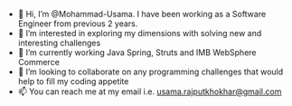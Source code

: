 - 👋 Hi, I’m @Mohammad-Usama. I have been working as a Software Engineer from previous 2 years.
- 👀 I’m interested in exploring my dimensions with solving new and interesting challenges
- 🌱 I’m currently working Java Spring, Struts and IMB WebSphere Commerce
- 💞️ I’m looking to collaborate on any programming challenges that would help to fill my coding appetite
- 📫 You can reach me at my email i.e. usama.rajputkhokhar@gmail.com

<!---
Mohammad-Usama/Mohammad-Usama is a ✨ special ✨ repository because its `README.md` (this file) appears on your GitHub profile.
You can click the Preview link to take a look at your changes.
--->
